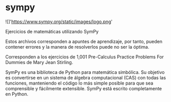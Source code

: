 # sympy
![]'https://www.sympy.org/static/images/logo.png'

Ejercicios de matemáticas utilizando SymPy

Estos archivos corresponden a apuntes de aprendizaje, por tanto, pueden contener errores y la manera de resolverlos puede no ser la óptima.

Corresponden a los ejercicios de 1,001 Pre-Calculus Practice Problems For Dummies de Mary Jean Stirling.

SymPy es una biblioteca de Python para matemática simbólica. Su objetivo es convertirse en un sistema de álgebra computacional (CAS) con todas 
las funciones, manteniendo el código lo más simple posible para que sea comprensible y fácilmente extensible. SymPy está escrito completamente 
en Python.
